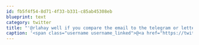 ```yaml
---
id: fb5f4f54-8d71-4f33-b331-c85ab45308eb
blueprint: text
category: twitter
title: "'@rlahay well if you compare the email to the telegram or letter, not so distant"
caption: '<span class="username username_linked">@<a href="https://twitter.com/rlahay" title="Ryan Lahay">rlahay</a></span> well if you compare the email to the telegram or letter, not so distant'
---
```

